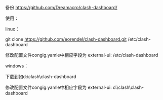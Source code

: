 备份 https://github.com/Dreamacro/clash-dashboard/

使用：

linux： 

git clone https://github.com/eorendel/clash-dashboard.git  /etc/clash-dashboard

修改配置文件congig.yamle中相应字段为 external-ui: /etc/clash-dashboard

windows：

下载到如d:\clash\clash-dashboard

修改配置文件congig.yamle中相应字段为 external-ui: d:\clash\clash-dashboard
